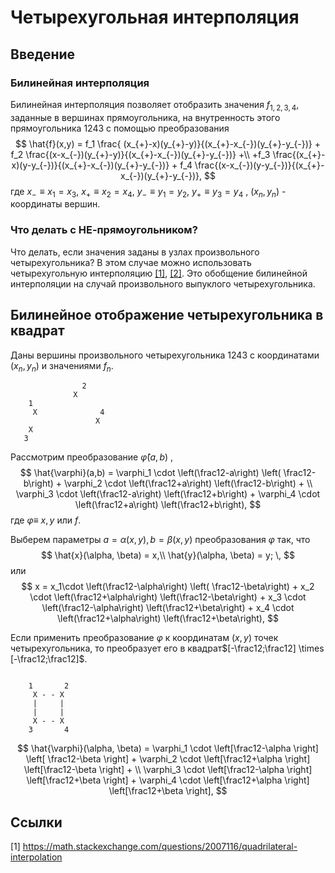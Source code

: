 # Четырехугольная интерполяция

## Введение

### Билинейная интерполяция
Билинейная интерполяция позволяет отобразить значения $f_{1,2,3,4}$, заданные  в вершинах прямоугольника, на внутренность этого прямоугольника $1243$ с помощью преобразования
$$
\hat{f}(x,y) = f_1 \frac{ (x_{+}-x)(y_{+}-y)}{(x_{+}-x_{-})(y_{+}-y_{-})} +
f_2 \frac{(x-x_{-})(y_{+}-y)}{(x_{+}-x_{-})(y_{+}-y_{-})} +\\
+f_3 \frac{(x_{+}-x)(y-y_{-})}{(x_{+}-x_{-})(y_{+}-y_{-})} +
f_4 \frac{(x-x_{-})(y-y_{-})}{(x_{+}-x_{-})(y_{+}-y_{-})},
$$
где $x_{-}\equiv x_1=x_3$, $x_{+} \equiv x_2=x_4$,  $y_{-} \equiv y_1=y_2$,  $y_{+} \equiv y_3=y_4$ ,  $(x_n,y_n)$ - координаты вершин.

### Что делать с НЕ-прямоугольником?
Что делать, если значения заданы в узлах произвольного четырехугольника? В этом случае можно использовать четырехугольную интерполяцию [[1]](https://math.stackexchange.com/questions/2007116/quadrilateral-interpolation), [[2]](http://reedbeta.com/blog/quadrilateral-interpolation-part-2/). Это обобщение билинейной интерполяции на случай произвольного выпуклого четырехугольника.

## Билинейное отображение четырехугольника в квадрат
Даны  вершины произвольного четырехугольника $1243$  с координатами $(x_n,y_n)$ и значениями $f_n$. 

```ascii
                2
              X                                
    1 
     X              4
                   X
    X
   3
```

Рассмотрим преобразование $\hat{\varphi} (a, b)$ , 
$$ 
\hat{\varphi}(a,b) =
   \varphi_1 \cdot \left(\frac12-a\right)  \left( \frac12-b\right) +
   \varphi_2 \cdot \left(\frac12+a\right)   \left(\frac12-b\right)  + \\
   \varphi_3  \cdot \left(\frac12-a\right)  \left(\frac12+b\right)  + 
   \varphi_4 \cdot  \left(\frac12+a\right) \left(\frac12+b\right),
$$
где $\varphi \equiv$  $x,y$ или $f$.

Выберем параметры $a=\alpha(x,y), b=\beta(x,y)$ преобразования $\varphi$ так, что
$$
\hat{x}(\alpha, \beta) = x,\\
\hat{y}(\alpha, \beta) = y; \,
$$
или
$$ 
x =   x_1\cdot \left(\frac12-\alpha\right)  \left( \frac12-\beta\right) +
   x_2 \cdot \left(\frac12+\alpha\right)   \left(\frac12-\beta\right)  + 
   x_3  \cdot \left(\frac12-\alpha\right)  \left(\frac12+\beta\right)  + 
   x_4 \cdot  \left(\frac12+\alpha\right) \left(\frac12+\beta\right),
$$

Если применить преобразование $\varphi$ к координатам $(x,y)$ точек четырехугольника, то преобразует его в квадрат$[-\frac12;\frac12] \times [-\frac12;\frac12]$.

```ascii

    1       2
     X - - X
     |     |
     |     |
     X - - X
    3       4
   ```

$$ 
\hat{\varphi}(\alpha, \beta) =
   \varphi_1 \cdot \left[\frac12-\alpha \right]  \left[ \frac12-\beta \right] +
   \varphi_2 \cdot \left[\frac12+\alpha \right]  \left[\frac12-\beta \right] + \\
   \varphi_3  \cdot \left[\frac12-\alpha \right] \left[\frac12+\beta \right] + 
   \varphi_4 \cdot  \left[\frac12+\alpha \right]  \left[\frac12+\beta \right],
$$

## Ссылки
[1] https://math.stackexchange.com/questions/2007116/quadrilateral-interpolation
<!--stackedit_data:
eyJoaXN0b3J5IjpbMjEyNDMzMzc1NCwxMjU4ODExNTk0LC0xMj
YxMDI3ODUwLC0xNTY3NTUxNDYxLDMxNzg2NDQ1NSw0NzI2ODU5
OTgsMTI2OTQ0OTQzN119
-->